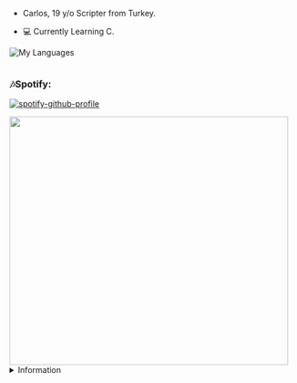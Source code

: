 - Carlos, 19 y/o Scripter from Turkey.

- 💻 Currently Learning C.



![My Languages](https://skillicons.dev/icons?i=php,py,lua,nodejs,js,html,css,c,cpp,cs,net,mysql)

[<img alt="" src=https://lanyard.cnrad.dev/api/891822266701213797/>](https://lanyard-visualizer.netlify.app/user/891822266701213797)

<h3 align="left">🎶Spotify:</h3>

[![spotify-github-profile](https://spotify-github-profile.vercel.app/api/view?uid=9bfa7ed2a0d64f38&cover_image=true&theme=default&show_offline=false&background_color=121212&interchange=false)](https://spotify-github-profile.vercel.app/api/view?uid=9bfa7ed2a0d64f38&redirect=true)
<div align="left">
  <img src="https://media.giphy.com/media/YFkpsHWCsNUUo/giphy.gif" width="489" height="436"/>
</div>


<details>
<summary>Information</summary>
<br>
Im probably smarter than you. <33
</details>
<!---
--->
